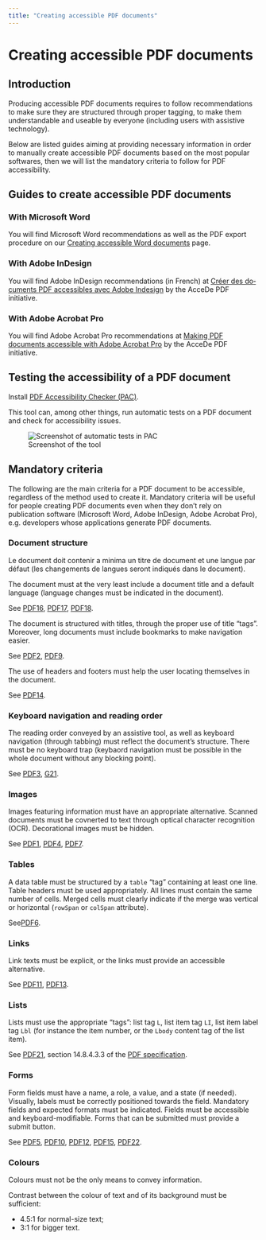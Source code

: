 ```yaml
---
title: "Creating accessible PDF documents"
---
```


# Creating accessible <abbr>PDF</abbr> documents

## Introduction

Producing accessible <abbr>PDF</abbr> documents requires to follow recommendations to make sure they are structured through proper tagging, to make them understandable and useable by everyone (including users with assistive technology).

Below are listed guides aiming at providing necessary information in order to manually create accessible <abbr>PDF</abbr> documents based on the most popular softwares, then we will list the mandatory criteria to follow for <abbr>PDF</abbr> accessibility.

## Guides to create accessible <abbr>PDF</abbr> documents

### With Microsoft Word

You will find Microsoft Word recommendations as well as the <abbr>PDF</abbr> export procedure on our <a href="../word">Creating accessible Word documents</a> page.

### With Adobe InDesign

You will find Adobe InDesign recommendations (in French) at <a href="http://www.pdf-accessible.com/notices-accessibilite-indesign-acrobat/#indesign" lang="fr" hreflang="fr">Créer des documents <abbr>PDF</abbr> accessibles avec Adobe Indesign</a> by the AcceDe <abbr>PDF</abbr> initiative.

### With Adobe Acrobat Pro

You will find Adobe Acrobat Pro recommendations at <a href="http://www.pdf-accessible.com/wp-content/uploads/2015/01/making-PDF-accessible-Acrobat.pdf">Making <abbr>PDF</abbr> documents accessible with Adobe Acrobat Pro</a> by the AcceDe <abbr>PDF</abbr> initiative.

## Testing the accessibility of a <abbr>PDF</abbr> document

Install <a href="https://www.access-for-all.ch/en/pdf-accessibility-checker.html"><abbr>PDF</abbr> Accessibility Checker (<abbr>PAC</abbr>)</a>. 

This tool can, among other things, run automatic tests on a <abbr>PDF</abbr> document and check for accessibility issues.
<figure>
<img class="center" src="../images/pac1.png" alt="Screenshot of automatic tests in PAC"/>
<figcaption>Screenshot of the tool</figcaption>
</figure>

## Mandatory criteria

The following are the main criteria for a <abbr>PDF</abbr> document to be accessible, regardless of the method used to create it. Mandatory criteria will be useful for people creating <abbr>PDF</abbr> documents even when they don’t rely on publication software (Microsoft Word, Adobe InDesign, Adobe Acrobat Pro), e.g. developers whose applications generate <abbr>PDF</abbr> documents.

### Document structure

Le document doit contenir a minima un titre de document et une langue par défaut (les changements de langues seront indiqués dans le document).

The document must at the very least include a document title and a default language (language changes must be indicated in the document).

See <a hreflang="en" href="https://www.w3.org/TR/WCAG20-TECHS/PDF16.html" title="WCAG 2.0 technique: PDF16: Setting the default language using the /Lang entry in the document catalog of a PDF document" aria-label="WCAG 2.0 technique: PDF16: Setting the default language using the /Lang entry in the document catalog of a PDF document"><abbr>PDF16</abbr></a>, <a hreflang="en" href="https://www.w3.org/TR/WCAG20-TECHS/PDF17.html" title="WCAG 2.0 technique: PDF17: Specifying consistent page numbering for PDF documents" aria-label="WCAG 2.0 technique: PDF17: Specifying consistent page numbering for PDF documents"><abbr>PDF17</abbr></a>, <a hreflang="en" href="https://www.w3.org/TR/WCAG20-TECHS/PDF18.html" title="WCAG 2.0 technique: PDF18: Specifying the document title using the Title entry in the document information dictionary of a PDF document" aria-label="WCAG 2.0 technique: PDF18: Specifying the document title using the Title entry in the document information dictionary of a PDF document"><abbr>PDF18</abbr></a>.

The document is structured with titles, through the proper use of title “tags”. Moreover, long documents must include bookmarks to make navigation easier.

See <a hreflang="en" href="https://www.w3.org/TR/WCAG20-TECHS/PDF2.html" title="WCAG 2.0 technique: PDF2: Creating bookmarks in PDF documents" aria-label="WCAG 2.0 technique: PDF2: Creating bookmarks in PDF documents"><abbr>PDF2</abbr></a>, <a hreflang="en" href="https://www.w3.org/TR/WCAG20-TECHS/PDF9.html" title="WCAG 2.0 technique: PDF9: Providing headings by marking content with heading tags in PDF documents" aria-label="WCAG 2.0 technique: PDF9: Providing headings by marking content with heading tags in PDF documents"><abbr>PDF9</abbr></a>.

The use of headers and footers must help the user locating themselves in the document.

See <a hreflang="en" href="https://www.w3.org/TR/WCAG20-TECHS/PDF14.html" title="WCAG 2.0 technique: PDF14: Providing running headers and footers in PDF documents" aria-label="WCAG 2.0 technique: PDF14: Providing running headers and footers in PDF documents"><abbr>PDF14</abbr></a>.

### Keyboard navigation and reading order

The reading order conveyed by an assistive tool, as well as keyboard navigation (through tabbing) must reflect the document’s structure. There must be no keyboard trap (keybaord navigation must be possible in the whole document without any blocking point).

See <a hreflang="en" href="https://www.w3.org/TR/WCAG20-TECHS/PDF3.html" title="WCAG 2.0 technique: PDF3: Ensuring correct tab and reading order in PDF documents" aria-label="WCAG 2.0 technique: PDF3: Ensuring correct tab and reading order in PDF documents"><abbr>PDF3</abbr></a>, <a hreflang="en" href="https://www.w3.org/TR/WCAG20-TECHS/G21.html" title="WCAG 2.0 technique: G21: Ensuring that users are not trapped in content" aria-label="WCAG 2.0 technique: G21: Ensuring that users are not trapped in content"><abbr>G21</abbr></a>.

### Images

Images featuring information must have an appropriate alternative. Scanned documents must be covnerted to text through optical character recognition (<abbr>OCR</abbr>). Decorational images must be hidden.

See <a hreflang="en" href="https://www.w3.org/TR/WCAG20-TECHS/PDF1.html" title="WCAG 2.0 technique: PDF1: Applying text alternatives to images with the Alt entry in PDF documents" aria-label="WCAG 2.0 technique: PDF1: Applying text alternatives to images with the Alt entry in PDF documents"><abbr>PDF1</abbr></a>, <a hreflang="en" href="https://www.w3.org/TR/WCAG20-TECHS/PDF4.html" title="WCAG 2.0 technique: PDF4: Hiding decorative images with the Artifact tag in PDF documents" aria-label="WCAG 2.0 technique: PDF4: Hiding decorative images with the Artifact tag in PDF documents"><abbr>PDF4</abbr></a>, <a hreflang="en" href="https://www.w3.org/TR/WCAG20-TECHS/PDF7.html" title="WCAG 2.0 technique: PDF7: Performing OCR on a scanned PDF document to provide actual text" aria-label="WCAG 2.0 technique: PDF7: Performing OCR on a scanned PDF document to provide actual text"><abbr>PDF7</abbr></a>.

### Tables

A data table must be structured by a `table` “tag” containing at least one line. Table headers must be used appropriately. All lines must contain the same number of cells. Merged cells must clearly indicate if the merge was vertical or horizontal (`rowSpan` or `colSpan` attribute).

See<a hreflang="en" href="https://www.w3.org/TR/WCAG20-TECHS/PDF6.html" title="WCAG 2.0 technique: PDF6: Using table elements for table markup in PDF Documents" aria-label="WCAG 2.0 technique: PDF6: Using table elements for table markup in PDF Documents"><abbr>PDF6</abbr></a>.

### Links

Link texts must be explicit, or the links must provide an accessible alternative.

See <a hreflang="en" href="https://www.w3.org/TR/WCAG20-TECHS/PDF11.html" title="WCAG 2.0 technique: PDF11: Providing links and link text using the Link annotation and the /Link structure element in PDF documents" aria-label="WCAG 2.0 technique: PDF11: Providing links and link text using the Link annotation and the /Link structure element in PDF documents"><abbr>PDF11</abbr></a>, <a hreflang="en" href="https://www.w3.org/TR/WCAG20-TECHS/PDF13.html" title="WCAG 2.0 technique: PDF13: Providing replacement text using the /Alt entry for links in PDF documents" aria-label="WCAG 2.0 technique: PDF13: Providing replacement text using the /Alt entry for links in PDF documents"><abbr>PDF13</abbr></a>.

### Lists

Lists must use the appropriate “tags”: list tag `L`, list item tag `LI`, list item label tag `Lbl` (for instance the item number, or the `Lbody` content tag of the list item).

See <a hreflang="en" href="https://www.w3.org/TR/WCAG20-TECHS/PDF21.html" title="WCAG 2.0 technique: PDF21: Using List tags for lists in PDF documents" aria-label="WCAG 2.0 technique: PDF21: Using List tags for lists in PDF documents"><abbr>PDF21</abbr></a>, section 14.8.4.3.3 of the <a href="http://www.adobe.com/devnet/pdf/pdf_reference.html"><abbr>PDF</abbr> specification</a>.

### Forms

Form fields must have a name, a role, a value, and a state (if needed). Visually, labels must be correctly positioned towards the field. Mandatory fields and expected formats must be indicated. Fields must be accessible and keyboard-modifiable. Forms that can be submitted must provide a submit button.

See <a hreflang="en" href="https://www.w3.org/TR/WCAG20-TECHS/PDF5.html" title="WCAG 2.0 technique: PDF5: Indicating required form controls in PDF forms" aria-label="WCAG 2.0 technique: PDF5: Indicating required form controls in PDF forms"><abbr>PDF5</abbr></a>, <a hreflang="en" href="https://www.w3.org/TR/WCAG20-TECHS/PDF10.html" title="WCAG 2.0 technique: PDF10: Providing labels for interactive form controls in PDF documents" aria-label="WCAG 2.0 technique: PDF10: Providing labels for interactive form controls in PDF documents"><abbr>PDF10</abbr></a>, <a hreflang="en" href="https://www.w3.org/TR/WCAG20-TECHS/PDF12.html" title="WCAG 2.0 technique: PDF12: Providing name, role, value information for form fields in PDF documents" aria-label="WCAG 2.0 technique: PDF12: Providing name, role, value information for form fields in PDF documents"><abbr>PDF12</abbr></a>, <a hreflang="en" href="https://www.w3.org/TR/WCAG20-TECHS/PDF15.html" title="WCAG 2.0 technique: PDF15: Providing submit buttons with the submit-form action in PDF forms" aria-label="WCAG 2.0 technique: PDF15: Providing submit buttons with the submit-form action in PDF forms"><abbr>PDF15</abbr></a>, <a hreflang="en" href="https://www.w3.org/TR/WCAG20-TECHS/PDF22.html" title="WCAG 2.0 technique: PDF22: Indicating when user input falls outside the required format or values in PDF forms" aria-label="WCAG 2.0 technique: PDF22: Indicating when user input falls outside the required format or values in PDF forms"><abbr>PDF22</abbr></a>.

### Colours

Colours must not be the only means to convey information.

Contrast between the colour of text and of its background must be sufficient:
- 4.5:1 for normal-size text;
- 3:1 for bigger text.
